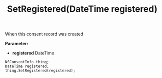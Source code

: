 ﻿---
uid: crmscript_ref_NSConsentInfo_SetRegistered
title: SetRegistered(DateTime registered)
intellisense: NSConsentInfo.SetRegistered
keywords: NSConsentInfo, GetRegistered
so.topic: reference
---

When this consent record was created

**Parameter:** 
 - **registered** DateTime

```crmscript
NSConsentInfo thing;
DateTime registered;
thing.SetRegistered(registered);
```

